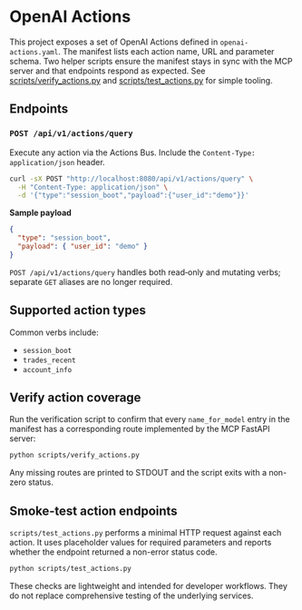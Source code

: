 # OpenAI Actions

This project exposes a set of OpenAI Actions defined in `openai-actions.yaml`.
The manifest lists each action name, URL and parameter schema. Two helper
scripts ensure the manifest stays in sync with the MCP server and that endpoints
respond as expected. See [scripts/verify_actions.py](../scripts/verify_actions.py)
and [scripts/test_actions.py](../scripts/test_actions.py) for simple tooling.

## Endpoints

### `POST /api/v1/actions/query`
Execute any action via the Actions Bus. Include the `Content-Type: application/json` header.

```bash
curl -sX POST "http://localhost:8080/api/v1/actions/query" \
  -H "Content-Type: application/json" \
  -d '{"type":"session_boot","payload":{"user_id":"demo"}}'
```

**Sample payload**

```json
{
  "type": "session_boot",
  "payload": { "user_id": "demo" }
}
```

`POST /api/v1/actions/query` handles both read‑only and mutating verbs; separate `GET` aliases are no longer required.

## Supported action types

Common verbs include:

- `session_boot`
- `trades_recent`
- `account_info`

## Verify action coverage

Run the verification script to confirm that every `name_for_model` entry in the
manifest has a corresponding route implemented by the MCP FastAPI server:

```bash
python scripts/verify_actions.py
```

Any missing routes are printed to STDOUT and the script exits with a non-zero
status.

## Smoke-test action endpoints

`scripts/test_actions.py` performs a minimal HTTP request against each action.
It uses placeholder values for required parameters and reports whether the
endpoint returned a non-error status code.

```bash
python scripts/test_actions.py
```

These checks are lightweight and intended for developer workflows. They do not
replace comprehensive testing of the underlying services.
